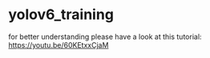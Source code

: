 # yolov6_training

for better understanding please have a look at this tutorial: https://youtu.be/60KEtxxCjaM
